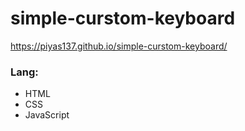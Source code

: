 # simple-curstom-keyboard
https://piyas137.github.io/simple-curstom-keyboard/
### Lang:
- HTML
- CSS
- JavaScript
